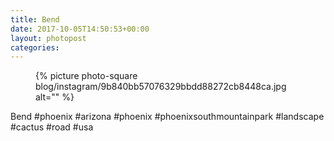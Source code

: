 ```yaml
---
title: Bend
date: 2017-10-05T14:50:53+00:00
layout: photopost
categories:
---
```


<figure class="photo photo--square">
  {% picture photo-square blog/instagram/9b840bb57076329bbdd88272cb8448ca.jpg alt="" %}
</figure>

Bend
#phoenix #arizona #phoenix #phoenixsouthmountainpark #landscape #cactus #road #usa

